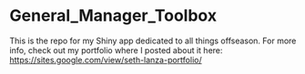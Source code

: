 # General_Manager_Toolbox
 This is the repo for my Shiny app dedicated to all things offseason. For more info, check out my portfolio where I posted about it here: https://sites.google.com/view/seth-lanza-portfolio/
